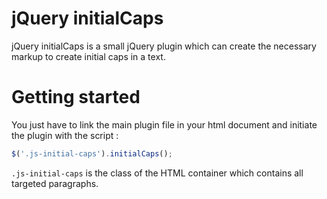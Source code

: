 jQuery initialCaps
==================

jQuery initialCaps is a small jQuery plugin which can create the necessary markup
to create initial caps in a text.

# Getting started
You just have to link the main plugin file in your html document and initiate the
plugin with the script :
```js
$('.js-initial-caps').initialCaps();
```

`.js-initial-caps` is the class of the HTML container which contains all targeted
paragraphs.
